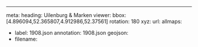 ---
meta:
  heading: Uilenburg & Marken
viewer:
  bbox: [4.896094,52.365807,4.912986,52.37561]
  rotation: 180
xyz:
  url: 
allmaps:
  - label: 1908.json
      annotation: 1908.json
geojson:
 - filename: 
